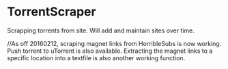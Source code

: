 # TorrentScraper
Scrapping torrents from site. Will add and maintain sites over time.

//As off 20160212, scraping magnet links from HorribleSubs is now working. Push torrent to uTorrent is also available. Extracting the magnet links to a specific location into a textfile is also another working function.
